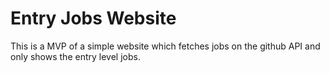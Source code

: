 # Entry Jobs Website

This is a MVP of a simple website which fetches jobs on the github API and only shows the entry level jobs.

